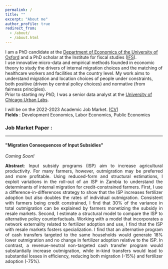 ```yaml
---
permalink: /
title: ""
excerpt: "About me"
author_profile: true
redirect_from: 
  - /about/
  - /about.html
---
```





I am a PhD candidate at the [Department of Economics of the University of Oxford](https://www.economics.ox.ac.uk/) and a PhD scholar at the Institute for fiscal studies ([IFS](https://ifs.org.uk/)).  
I use innovative micro-data and empirical methods founded in economic theory to study the drivers of internal migration choices and the matching of healthcare workers and facilities at the country level. My work aims to understand migration and location choices of people under constraints, both positive (driven by central policy choices) and normative (from fairness principles).  
Prior to starting my PhD, I was a senior data analyst at the [University of Chicago Urban Labs](https://urbanlabs.uchicago.edu/).  
  
 I will be on the 2022-2023 Academic Job Market. [[CV](http://bzdiop.github.io/files/AboutMe/CV.pdf)]   
 **Fields** : Development Economics, Labor Economics, Public Economics  


### Job Market Paper : 
---

#### "Migration Consequences of Input Subsidies" 
_Coming Soon!_

<p style='text-align: justify;'>  <b> Abstract</b>:   Input subsidy programs (ISP) aim to increase agricultural productivity. For many farmers, however, outmigration may be preferred and more profitable. Using reduced-form and structural estimations, I exploit variations in the roll-out of an ISP in Zambia to understand the determinants of internal migration for credit-constrained farmers. First, I use a difference-in-differences strategy to show that the ISP increases fertilizer adoption but also doubles the rates of individual outmigration. Consistent with farmers being credit constrained, I find that 30% of the variance in total outmigration can be explained by farmers monetizing the subsidy in resale markets. Second, I estimate a structural model to compare the ISP to alternative policy counterfactuals. Working with a model that incorporates a network externality related to fertilizer adoption and use, I find that the ISP with resale markets fosters specialization. I find that an alternative program of cash transfers targeted to the same households would generate 18% lower outmigration and no change in fertilizer adoption relative to the ISP. In contrast, a revenue-neutral non-targeted cash transfer program would substantially increase outmigration, while in-kind transfers would lead to substantial losses in efficiency, reducing both migration (-15%) and fertilizer adoption (-75%).</p>
